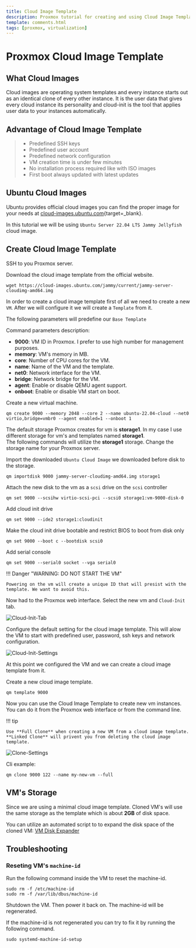 ```yaml
---
title: Cloud Image Template
description: Proxmox tutorial for creating and using Cloud Image Template. This tutorial will walk you through creating a Cloud Image Template, and using it to create a new VM.
template: comments.html
tags: [proxmox, virtualization]
---
```


# Proxmox Cloud Image Template

## What Cloud Images

Cloud images are operating system templates and every instance starts out as an identical clone of every other instance. It is the user data that gives every cloud instance its personality and cloud-init is the tool that applies user data to your instances automatically.

## Advantage of Cloud Image Template

> - Predefined SSH keys
> - Predefined user account
> - Predefined network configuration
> - VM creation time is under few minutes
> - No installation process required like with ISO images
> - First boot always updated with latest updates

## Ubuntu Cloud Images

Ubuntu provides official cloud images you can find the proper image for your needs at [cloud-images.ubuntu.com][ubuntu-cloud-images-url]{target=\_blank}.

In this tutorial we will be using `Ubuntu Server 22.04 LTS Jammy Jellyfish` cloud image.

## Create Cloud Image Template

SSH to you Proxmox server.

Download the cloud image template from the official website.

```shell
wget https://cloud-images.ubuntu.com/jammy/current/jammy-server-cloudimg-amd64.img
```

In order to create a cloud image template first of all we need to create a new `VM`. After we will configure it we will create a `Template` from it.

The following parameters will predefine our `Base Template`

Command parameters description:

- **9000**: VM ID in Proxmox. I prefer to use high number for management purposes.
- **memory**: VM's memory in MB.
- **core**: Number of CPU cores for the VM.
- **name**: Name of the VM and the template.
- **net0**: Network interface for the VM.
- **bridge**: Network bridge for the VM.
- **agent**: Enable or disable QEMU agent support.
- **onboot**: Enable or disable VM start on boot.

Create a new virtual machine.

```shell
qm create 9000 --memory 2048 --core 2 --name ubuntu-22.04-cloud --net0 virtio,bridge=vmbr0 --agent enabled=1 --onboot 1
```

The default storage Proxmox creates for vm is **storage1**.
In my case I use different storage for vm's and templates named **storage1**.  
The following commands will utilize the **storage1** storage. Change the storage name for your Proxmox server.

Import the downloaded `Ubuntu Cloud Image` we downloaded before disk to the storage.

```shell
qm importdisk 9000 jammy-server-cloudimg-amd64.img storage1
```

Attach the new disk to the vm as a `scsi` drive on the `scsi` controller

```shell
qm set 9000 --scsihw virtio-scsi-pci --scsi0 storage1:vm-9000-disk-0
```

Add cloud init drive

```shell
qm set 9000 --ide2 storage1:cloudinit
```

Make the cloud init drive bootable and restrict BIOS to boot from disk only

```shell
qm set 9000 --boot c --bootdisk scsi0
```

Add serial console

```shell
qm set 9000 --serial0 socket --vga serial0
```

!!! Danger "WARNING: DO NOT START THE VM"

    Powering on the vm will create a unique ID that will presist with the template. We want to avoid this.

Now had to the Proxmox web interface. Select the new vm and `Cloud-Init` tab.

![Cloud-Init-Tab][cloud-init-tab-img]

Configure the default setting for the cloud image template. This will alow the VM to start with predefined user, password, ssh keys and network configuration.

![Cloud-Init-Settings][cloud-init-settings-img]

At this point we configured the VM and we can create a cloud image template from it.

Create a new cloud image template.

```shell
qm template 9000
```

Now you can use the Cloud Image Template to create new vm instances.  
You can do it from the Proxmox web interface or from the command line.

!!! tip

    Use **Full Clone** when creating a new VM from a cloud image template. **Linked Clone** will privent you from deleting the cloud image template.

![Clone-Settings][clone-settings-img]

Cli example:

```shell
qm clone 9000 122 --name my-new-vm --full
```

## VM's Storage

Since we are using a minimal cloud image template. Cloned VM's will use the same storage as the template which is about **2GB** of disk space.

You can utilize an automated script to to expand the disk space of the cloned VM: [VM Disk Expander][vm-disk-expander-url]

## Troubleshooting

### Reseting VM's `machine-id`

Run the following command inside the VM to reset the machine-id.

```shell
sudo rm -f /etc/machine-id
sudo rm -f /var/lib/dbus/machine-id
```

Shutdown the VM. Then power it back on. The machine-id will be regenerated.

If the machine-id is not regenerated you can try to fix it by running the following command.

```shell
sudo systemd-machine-id-setup
```

<!-- appendices -->

<!-- urls -->

[vm-disk-expander-url]: /infrastructure/proxmox/vm-disk-expander/ 'VM Disk Expander'
[ubuntu-cloud-images-url]: https://cloud-images.ubuntu.com/ 'Ubuntu Cloud Images'

<!-- images -->

[cloud-init-tab-img]: /assets/images/b64dcd76-f565-11ec-8713-e3bd1fbe1fc8.jpg 'Cloud-Init-Tab'
[cloud-init-settings-img]: /assets/images/24c2ddfa-f566-11ec-b270-871b30f0c3d5.jpg 'Cloud-Init-Settings'
[clone-settings-img]: /assets/images/97e770a6-f567-11ec-8722-d31a81422ae4.jpg 'Clone-Settings'

<!--css-->

<!-- end appendices -->
